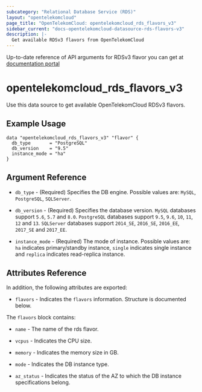 ```yaml
---
subcategory: "Relational Database Service (RDS)"
layout: "opentelekomcloud"
page_title: "OpenTelekomCloud: opentelekomcloud_rds_flavors_v3"
sidebar_current: "docs-opentelekomcloud-datasource-rds-flavors-v3"
description: |-
  Get available RDSv3 flavors from OpenTelekomCloud
---
```


Up-to-date reference of API arguments for RDSv3 flavor you can get at
[documentation portal](https://docs.otc.t-systems.com/relational-database-service/api-ref/api_v3_recommended/querying_database_specifications.html)

# opentelekomcloud_rds_flavors_v3

Use this data source to get available OpenTelekomCloud RDSv3 flavors.

## Example Usage

```hcl
data "opentelekomcloud_rds_flavors_v3" "flavor" {
  db_type       = "PostgreSQL"
  db_version    = "9.5"
  instance_mode = "ha"
}
```

## Argument Reference

* `db_type` - (Required) Specifies the DB engine. Possible values are: `MySQL`, `PostgreSQL`, `SQLServer`.

* `db_version` - (Required) Specifies the database version. `MySQL` databases support `5.6`,
  `5.7` and `8.0`. `PostgreSQL` databases support `9.5`, `9.6`, `10`, `11`, `12`  and `13`.
  `SQLServer` databases support `2014_SE`, `2016_SE`, `2016_EE`, `2017_SE` and `2017_EE`.

* `instance_mode` - (Required) The mode of instance. Possible values are:
  `ha` indicates primary/standby instance, `single` indicates single instance
  and `replica` indicates read-replica instance.

## Attributes Reference

In addition, the following attributes are exported:

* `flavors` - Indicates the `flavors` information. Structure is documented below.

The `flavors` block contains:

* `name` - The name of the rds flavor.

* `vcpus` - Indicates the CPU size.

* `memory` - Indicates the memory size in GB.

* `mode` - Indicates the DB instance type.

* `az_status` - Indicates the status of the AZ to which the DB instance specifications belong.
